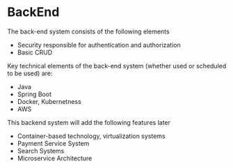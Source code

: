 # BackEnd

The back-end system consists of the following elements

- Security responsible for authentication and authorization
- Basic CRUD

Key technical elements of the back-end system (whether used or scheduled to be used) are:

- Java
- Spring Boot
- Docker, Kubernetness
- AWS

This backend system will add the following features later

- Container-based technology, virtualization systems
- Payment Service System
- Search Systems
- Microservice Architecture
